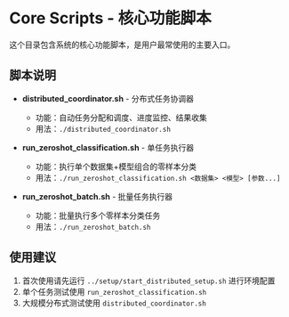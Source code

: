 # Core Scripts - 核心功能脚本

这个目录包含系统的核心功能脚本，是用户最常使用的主要入口。

## 脚本说明

- **distributed_coordinator.sh** - 分布式任务协调器
  - 功能：自动任务分配和调度、进度监控、结果收集
  - 用法：`./distributed_coordinator.sh`
  
- **run_zeroshot_classification.sh** - 单任务执行器
  - 功能：执行单个数据集+模型组合的零样本分类
  - 用法：`./run_zeroshot_classification.sh <数据集> <模型> [参数...]`
  
- **run_zeroshot_batch.sh** - 批量任务执行器
  - 功能：批量执行多个零样本分类任务
  - 用法：`./run_zeroshot_batch.sh`

## 使用建议

1. 首次使用请先运行 `../setup/start_distributed_setup.sh` 进行环境配置
2. 单个任务测试使用 `run_zeroshot_classification.sh`
3. 大规模分布式测试使用 `distributed_coordinator.sh`
